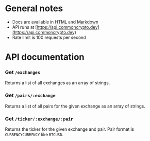 # General notes

- Docs are available in [HTML](https://api.commoncrypto.dev) and [Markdown](https://api.commoncrypto.dev/md)
- API runs at [https://api.commoncrypto.dev](https://api.commoncrypto.dev)
- Rate limit is 100 requests per second

# API documentation

### Get `/exchanges`

Returns a list of all exchanges as an array of strings.

### Get `/pairs/:exchange`

Returns a list of all pairs for the given exchange as an array of strings.

### Get `/ticker/:exchange/:pair`

Returns the ticker for the given exchange and pair. Pair format is `CURRENCYCURRENCY` like `BTCUSD`.
